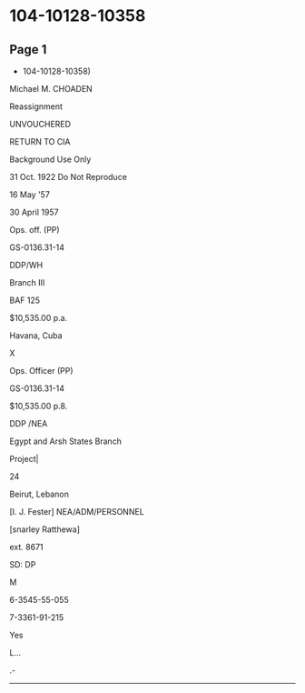# 104-10128-10358

## Page 1

- 104-10128-10358)

Michael M. CHOADEN

Reassignment

UNVOUCHERED

RETURN TO CIA

Background Use Only

31 Oct. 1922 Do Not Reproduce

16 May '57

30 April 1957

Ops. off. (PP)

GS-0136.31-14

DDP/WH

Branch III

BAF 125

$10,535.00 p.a.

Havana, Cuba

X

Ops. Officer (PP)

GS-0136.31-14

$10,535.00 p.8.

DDP /NEA

Egypt and Arsh States Branch

Project|

24

Beirut, Lebanon

[I. J. Fester] NEA/ADM/PERSONNEL

[snarley Ratthewa]

ext. 8671

SD: DP

M

6-3545-55-055

7-3361-91-215

Yes

L...

.-

---

